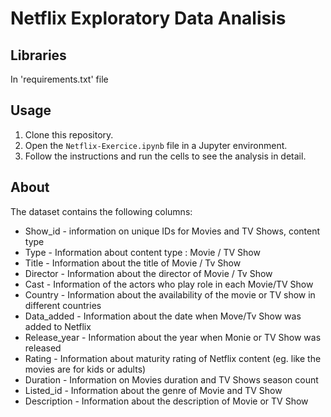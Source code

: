 # Netflix Exploratory Data Analisis

## Libraries
In 'requirements.txt' file

## Usage
1. Clone this repository.
2. Open the `Netflix-Exercice.ipynb` file in a Jupyter environment.
3. Follow the instructions and run the cells to see the analysis in detail.

## About 
The dataset contains the following columns:
- Show_id - information on unique IDs for Movies and TV Shows, content type
- Type - Information about content type : Movie / TV Show
- Title - Information about the title of Movie / Tv Show
- Director - Information about the director of Movie / Tv Show
- Cast - Information of the actors who play role in each Movie/TV Show
- Country - Information about the availability of the movie or TV show in different countries
- Data_added - Information about the date when Move/Tv Show was added to Netflix
- Release_year - Information about the year when Monie or TV Show was released
- Rating - Information about maturity rating of Netflix content (eg. like the movies are for kids or adults)
- Duration - Information on Movies duration and TV Shows season count
- Listed_id - Information about the genre of Movie and TV Show
- Description - Information about the description of Movie or TV Show
